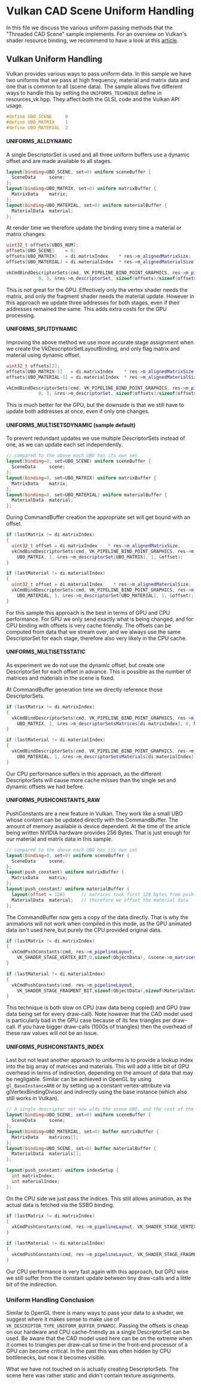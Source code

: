 # Vulkan CAD Scene Uniform Handling

In this file we discuss the various uniform passing methods that the "Threaded CAD Scene" sample implements. For an overview on Vulkan's shader resource binding, we recommend to have a look at this [article](https://developer.nvidia.com/vulkan-shader-resource-binding).

## Vulkan Uniform Handling

Vulkan provides various ways to pass uniform data. In this sample we have two uniforms that we pass at high frequency, material and matrix data and one that is common to all (scene data). The sample allows five different ways to handle this by setting the ```UNIFORMS_TECHNIQUE``` define in resources_vk.hpp. They affect both the GLSL code and the Vulkan API usage.

``` cpp
#define UBO_SCENE     0
#define UBO_MATRIX    1
#define UBO_MATERIAL  2
```

#### UNIFORMS_ALLDYNAMIC
A single DescriptorSet is used and all three uniform buffers use a dynamic offset and are made available to all stages.

``` glsl
layout(binding=UBO_SCENE, set=0) uniform sceneBuffer {
  SceneData     scene;
};
layout(binding=UBO_MATRIX, set=0) uniform matrixBuffer {
  MatrixData    matrix;
};
layout(binding=UBO_MATERIAL, set=0) uniform materialBuffer {
  MaterialData  material;
};
```

At render time we therefore update the binding every time a material or matrix changes:

``` cpp
uint32_t offsets[UBOS_NUM];
offsets[UBO_SCENE]    = 0;
offsets[UBO_MATRIX]   = di.matrixIndex    * res->m_alignedMatrixSize;
offsets[UBO_MATERIAL] = di.materialIndex  * res->m_alignedMaterialSize;

vkCmdBindDescriptorSets(cmd, VK_PIPELINE_BIND_POINT_GRAPHICS, res->m_pipelineLayout,
            0, 1, &res->m_descriptorSet, sizeof(offsets)/sizeof(offsets[0]),offsets);
```

This is not great for the GPU. Effectively only the vertex shader needs the matrix, and only the fragment shader needs the material update. However in this approach we update three addresses for both stages, even if their addresses remained the same. This adds extra costs for the GPU processing.


#### UNIFORMS_SPLITDYNAMIC
Improving the above method we use more accurate stage assignment when we create the VkDescriptorSetLayoutBinding, and only flag matrix and material using dynamic offset.

``` cpp
uint32_t offsets[2];
offsets[UBO_MATRIX-1]   = di.matrixIndex    * res->m_alignedMatrixSize;
offsets[UBO_MATERIAL-1] = di.materialIndex  * res->m_alignedMaterialSize;

vkCmdBindDescriptorSets(cmd, VK_PIPELINE_BIND_POINT_GRAPHICS, res->m_pipelineLayout,
            0, 1, &res->m_descriptorSet, sizeof(offsets)/sizeof(offsets[0]),offsets);
```

This is much better for the GPU, but the downside is that we still have to update both addresses at once, even if only one changes.

#### UNIFORMS_MULTISETSDYNAMIC (sample default)
To prevent redundant updates we use multiple DescriptorSets instead of one, as we can update each set independently.

``` glsl
// compared to the above each UBO has its own set
layout(binding=0, set=UBO_SCENE) uniform sceneBuffer {
  SceneData     scene;
};
layout(binding=0, set=UBO_MATRIX) uniform matrixBuffer {
  MatrixData    matrix;
};
layout(binding=0, set=UBO_MATERIAL) uniform materialBuffer {
  MaterialData  material;
};
```

During CommandBuffer creation the appropriate set will get bound with an offset.

``` cpp
if (lastMatrix != di.matrixIndex)
{
  uint32_t offset = di.matrixIndex    * res->m_alignedMatrixSize;
  vkCmdBindDescriptorSets(cmd, VK_PIPELINE_BIND_POINT_GRAPHICS, res->m_pipelineLayout,
    UBO_MATRIX, 1, &res->m_descriptorSet[UBO_MATRIX], 1, &offset);
}

if (lastMaterial != di.materialIndex)
{
  uint32_t offset = di.materialIndex    * res->m_alignedMaterialSize;
  vkCmdBindDescriptorSets(cmd, VK_PIPELINE_BIND_POINT_GRAPHICS, res->m_pipelineLayout,
    UBO_MATERIAL, 1, &res->m_descriptorSet[UBO_MATERIAL], 1, &offset);
}  
```

For this sample this approach is the best in terms of GPU and CPU performance. For GPU we only send exactly what is being changed, and for CPU binding with offsets is very cache friendly. The offsets can be computed from data that we stream over, and we always use the same DescriptorSet for each stage, therefore also very likely in the CPU cache.

#### UNIFORMS_MULTISETSSTATIC
As experiment we do not use the dynamic offset, but create one DescriptorSet for each offset in advance. This is possible as the number of matrices and materials in the scene is fixed. 

At CommandBuffer generation time we directly reference those DescriptorSets.

``` cpp
if (lastMatrix != di.matrixIndex)
{
  vkCmdBindDescriptorSets(cmd, VK_PIPELINE_BIND_POINT_GRAPHICS, res->m_pipelineLayout,
    UBO_MATRIX, 1, &res->m_descriptorSetsMatrices[di.matrixIndex], 0, NULL);
}

if (lastMaterial != di.materialIndex)
{  
  vkCmdBindDescriptorSets(cmd, VK_PIPELINE_BIND_POINT_GRAPHICS, res->m_pipelineLayout,
    UBO_MATERIAL, 1, &res->m_descriptorSetsMaterials[di.materialIndex], 0, NULL);
}
```

Our CPU performance suffers in this approach, as the different DescriptorSets will cause more cache misses than the single set and dynamic offsets we had before.

#### UNIFORMS_PUSHCONSTANTS_RAW

PushConstants are a new feature in Vulkan. They work like a small UBO whose content can be updated directly with the CommandBuffer. The amount of memory available is device dependent. At the time of the article being written NVIDIA hardware provides 256 Bytes. That is just enough for our material and matrix data in this sample.

``` glsl
// compared to the above each UBO has its own set
layout(binding=0, set=0) uniform sceneBuffer {
  SceneData     scene;
};
layout(push_constant) uniform matrixBuffer {
  MatrixData    matrix;
};
layout(push_constant) uniform materialBuffer {
  layout(offset = 128)      // matrices took first 128 bytes from push-constants
  MaterialData  material;   // therefore we offset the material data
};
```

The CommandBuffer now gets a copy of the data directly. That is why the animations will not work when compiled in this mode, as the GPU animated data isn't used here, but purely the CPU provided original data.

``` cpp
if (lastMatrix != di.matrixIndex)
{
  vkCmdPushConstants(cmd, res->m_pipelineLayout, 
    VK_SHADER_STAGE_VERTEX_BIT,0,sizeof(ObjectData), &scene->m_matrices[di.matrixIndex]);
}

if (lastMaterial != di.materialIndex)
{
  vkCmdPushConstants(cmd, res->m_pipelineLayout, 
    VK_SHADER_STAGE_FRAGMENT_BIT,sizeof(ObjectData),sizeof(MaterialData), &scene->m_materials[di.materialIndex]);
}
```

This technique is both slow on CPU (raw data being copied) and GPU (raw data being set for every draw-call). Note however that the CAD model used is particularly bad in the GPU case because of its few triangles per draw-call. If you have bigger draw-calls (1000s of triangles) then the overhead of these raw values will not be an issue.


#### UNIFORMS_PUSHCONSTANTS_INDEX

Last but not least another approach to uniforms is to provide a lookup index into the big array of matrices and materials. This will add a little bit of GPU overhead in terms of indirection, depending on the amount of data that may be negligable. Similar can be achieved in OpenGL by using ```gl_BaseInstanceARB``` or by setting up a constant vertex-attribute via glVertexBindingDivisor and indirectly using the base instance (which also still works in Vulkan).

``` glsl
// A single descriptor set now olds the scene UBO, and the rest of the data as SSBO
layout(binding=UBO_SCENE, set=0) uniform sceneBuffer {
  SceneData     scene;
};
layout(binding=UBO_MATERIAL, set=0) buffer matrixBuffer {
  MatrixData    matrices[];
};
layout(binding=UBO_SCENE, set=0) buffer materialBuffer {
  MaterialData  materials[];
};

layout(push_constant) uniform indexSetup {
  int matrixIndex; 
  int materialIndex;
};
```

On the CPU side we just pass the indices. This still allows animation, as the actual data is fetched via the SSBO binding.

``` cpp
if (lastMatrix != di.matrixIndex)
{
  vkCmdPushConstants(cmd, res->m_pipelineLayout, VK_SHADER_STAGE_VERTEX_BIT,0,sizeof(int32_t), &di.matrixIndex);
}

if (lastMaterial != di.materialIndex)
{
  vkCmdPushConstants(cmd, res->m_pipelineLayout, VK_SHADER_STAGE_FRAGMENT_BIT,sizeof(int32_t),sizeof(int32_t), &di.materialIndex);
}
```

Our CPU performance is very fast again with this approach, but GPU wise we still suffer from the constant update between tiny draw-calls and a little bit of the indirection.


### Uniform Handling Conclusion

Similar to OpenGL there is many ways to pass your data to a shader, we suggest where it makes sense to make use of ```VK_DESCRIPTOR_TYPE_UNIFORM_BUFFER_DYNAMIC```. Passing the offsets is cheap on our hardware and CPU cache-friendly as a single DescriptorSet can be used. Be aware that the CAD model used here can be on the extreme when it comes to triangles per draw-call so time in the front-end processor of a GPU can become critical. In the past this was often hidden by CPU bottlenecks, but now it becomes visible.

What we have not touched on is actually creating DescriptorSets. The scene here was rather static and didn't contain texture assignments.
